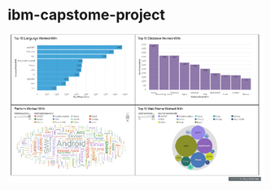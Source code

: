 # ibm-capstome-project

<img src="https://github.com/muksanakhatun/ibm-capstome-project/blob/main/1.PNG" alt="SS 1"/>
